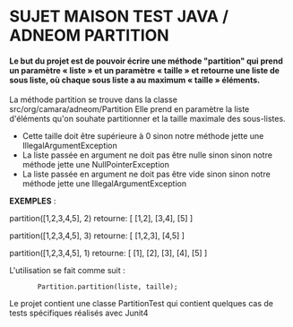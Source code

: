 # SUJET MAISON TEST JAVA / ADNEOM PARTITION

####  Le but du projet est de pouvoir écrire une méthode "partition" qui prend un paramètre « liste » et un paramètre « taille » et retourne une liste de sous liste, où chaque sous liste a au maximum « taille » éléments.



La méthode partition se trouve dans la classe src/org/camara/adneom/Partition
Elle prend en paramètre la liste d'éléments qu'on souhate partitionner et la taille maximale des  sous-listes.

- Cette taille doit être supérieure à 0 sinon notre méthode jette une IllegalArgumentException
- La liste passée en argument ne doit pas être nulle sinon sinon notre méthode jette une NullPointerException
- La liste passée en argument ne doit pas être vide sinon sinon notre méthode jette une IllegalArgumentException

**EXEMPLES** :

partition([1,2,3,4,5], 2) retourne: [ [1,2], [3,4], [5] ]

partition([1,2,3,4,5], 3) retourne: [ [1,2,3], [4,5] ]

partition([1,2,3,4,5], 1) retourne: [ [1], [2], [3], [4], [5] ]

L'utilisation se fait comme suit :
    
           Partition.partition(liste, taille);

Le projet contient une classe PartitionTest qui contient quelques cas de tests spécifiques réalisés avec Junit4
